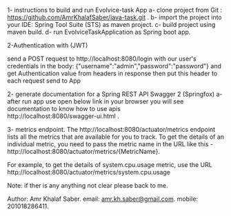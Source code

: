 1- instructions to build and run Evolvice-task App
	a- clone project from Git : https://github.com/AmrKhalafSaber/java-task.git .
	b- import the project into your IDE: Spring Tool Suite (STS) as maven project.
	c- build project using maven build.
	d- run EvolviceTaskApplication as Spring boot app.

2-Authentication  with (JWT)

send a POST request to http://localhost:8080/login with our user's credentials in the body: {"username":"admin","password":"password"}
and get Authentication value from headers in response then put this header to each request send to App

2- generate documentation for a Spring REST API Swagger 2 (Springfox) 
	a- after run app use open below link in your browser you will see documentation to know how to use apis  
		http://localhost:8080/swagger-ui.html .

3- metrics endpoint.
The http://localhost:8080/actuator/metrics endpoint lists all the metrics that are available for you to track.
To get the details of an individual metric, you need to pass the metric name in the URL like this -
http://localhost:8080/actuator/metrics/{MetricName}.

For example, to get the details of system.cpu.usage metric, use the URL 
http://localhost:8080/actuator/metrics/system.cpu.usage

Note: if ther is any anything not clear please back to me.

Author: Amr Khalaf Saber.
email: amr.kh.saber@gmail.com.
mobile: 201018286411. 